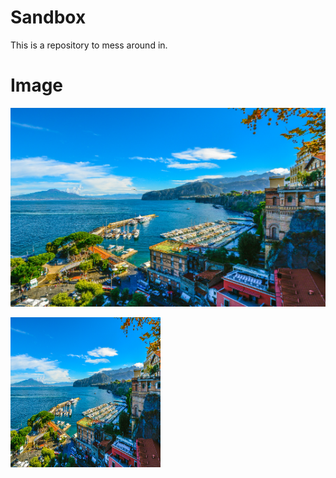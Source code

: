 # Sandbox
This is a repository to mess around in.

# Image
![Sorrento](images/sorrento.jpg)

<img src="images/sorrento.jpg" alt="Sorrento" width = "240" height = "240">
